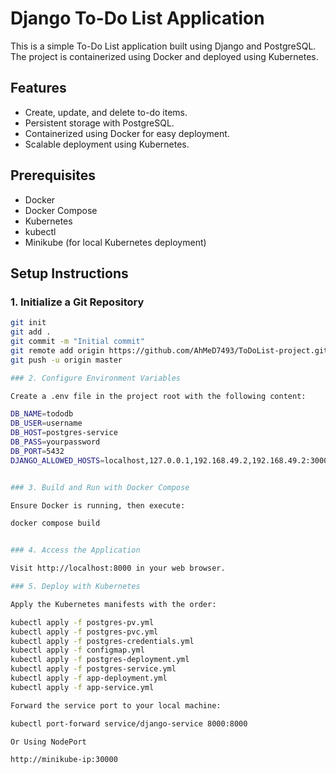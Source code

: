 # Django To-Do List Application

This is a simple To-Do List application built using Django and PostgreSQL. The project is containerized using Docker and deployed using Kubernetes.

## Features

- Create, update, and delete to-do items.
- Persistent storage with PostgreSQL.
- Containerized using Docker for easy deployment.
- Scalable deployment using Kubernetes.

## Prerequisites

- Docker
- Docker Compose
- Kubernetes
- kubectl
- Minikube (for local Kubernetes deployment)

## Setup Instructions

### 1. Initialize a Git Repository

```sh
git init
git add .
git commit -m "Initial commit"
git remote add origin https://github.com/AhMeD7493/ToDoList-project.git
git push -u origin master

### 2. Configure Environment Variables

Create a .env file in the project root with the following content:

DB_NAME=tododb
DB_USER=username
DB_HOST=postgres-service 
DB_PASS=yourpassword
DB_PORT=5432
DJANGO_ALLOWED_HOSTS=localhost,127.0.0.1,192.168.49.2,192.168.49.2:30000


### 3. Build and Run with Docker Compose

Ensure Docker is running, then execute:

docker compose build


### 4. Access the Application

Visit http://localhost:8000 in your web browser.

### 5. Deploy with Kubernetes

Apply the Kubernetes manifests with the order:

kubectl apply -f postgres-pv.yml
kubectl apply -f postgres-pvc.yml
kubectl apply -f postgres-credentials.yml
kubectl apply -f configmap.yml
kubectl apply -f postgres-deployment.yml
kubectl apply -f postgres-service.yml
kubectl apply -f app-deployment.yml
kubectl apply -f app-service.yml

Forward the service port to your local machine:

kubectl port-forward service/django-service 8000:8000

Or Using NodePort

http://minikube-ip:30000
